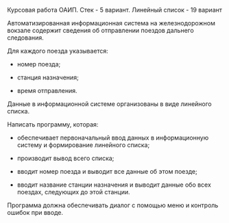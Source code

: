 Курсовая работа ОАИП. Стек - 5 вариант. Линейный список - 19 вариант



Автоматизированная информационная система на железнодорожном вокзале содержит сведения об отправлении поездов дальнего следования.

Для каждого поезда указывается:

* номер поезда;

* станция назначения;

* время отправления.

Данные в информационной системе организованы в виде линейного списка.

Написать программу, которая:

* обеспечивает первоначальный ввод данных в информационную систему и формирование линейного списка;

* производит вывод всего списка;

* вводит номер поезда и выводит все данные об этом поезде;

* вводит название станции назначения и выводит данные обо всех поездах, следующих до этой станции.

Программа должна обеспечивать диалог с помощью меню и контроль ошибок при вводе.
